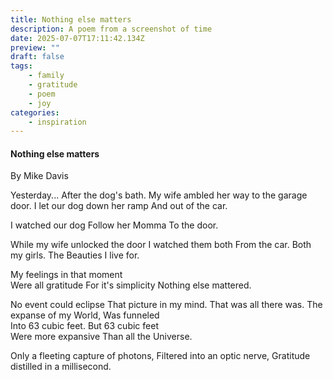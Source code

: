```yaml
---
title: Nothing else matters
description: A poem from a screenshot of time
date: 2025-07-07T17:11:42.134Z
preview: ""
draft: false
tags:
    - family
    - gratitude
    - poem
    - joy
categories:
    - inspiration
---
```

#### Nothing else matters
By Mike Davis 

Yesterday...
After the dog's bath.
My wife ambled her way to the garage door. 
I let our dog down her ramp
And out of the car. 

I watched our dog 
Follow her Momma
To the door. 

While my wife unlocked the door
I watched them both
From the car.
Both my girls. 
The Beauties I live for.

My feelings in that moment  
Were all gratitude
For it's simplicity
Nothing else mattered.

No event could eclipse 
That picture in my mind.
That was all there was. 
The expanse of my World,
Was funneled  
Into 63 cubic feet.
But 63 cubic feet  
Were more expansive 
Than all the Universe.

Only a fleeting capture of photons,
Filtered into an optic nerve,
Gratitude distilled in a millisecond.